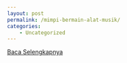 ```yaml
---
layout: post
permalink: /mimpi-bermain-alat-musik/
categories:
    - Uncategorized
---
```


[Baca Selengkapnya](/07)